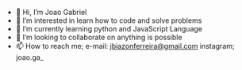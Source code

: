 - 👋 Hi, I’m Joao Gabriel
- 👀 I’m interested in learn how to code and solve problems
- 🌱 I’m currently learning python and JavaScript Language
- 💞️ I’m looking to collaborate on anything is possible 
- 📫 How to reach me; e-mail: jbiazonferreira@gmail.com
instagram; joao.ga_
